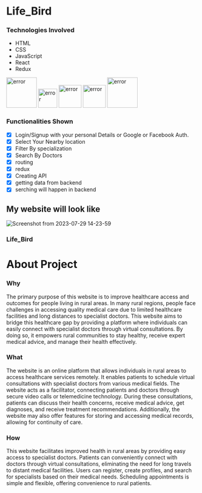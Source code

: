 <h1>Life_Bird</h1>

### Technologies Involved

- HTML
- CSS
- JavaScript
- React
- Redux

<div>
  <img style="width:80px"src="https://cdn3d.iconscout.com/3d/free/thumb/free-html-5728485-4781249.png?f=webp" alt="error"/>
  <img style="width:50px"src="https://upload.wikimedia.org/wikipedia/commons/thumb/d/d5/CSS3_logo_and_wordmark.svg/1200px-CSS3_logo_and_wordmark.svg.png" alt="error"/>
  <img style="width:60px"src="https://www.freepnglogos.com/uploads/javascript-png/png-javascript-badge-picture-8.png" alt="error"/>
  <img style="width:60px"src="https://ionicframework.com/docs/icons/logo-react-icon.png" alt="error"/>
  <img style="width:80px"src="https://logodix.com/logo/1614302.png" alt="error"/>
</div>

### Functionalities Shown
- [x] Login/Signup with your personal Details or Google or Facebook Auth.
- [x] Select Your Nearby location
- [x] Filter By specialization
- [x] Search By Doctors
- [x] routing
- [x] redux
- [x] Creating API
- [x] getting data from backend
- [x] serching will happen in backend

<h2>My website will look like</h2>

![Screenshot from 2023-07-29 14-23-59](https://github.com/shireesha93470/LifeBird/assets/112804232/a2ff4688-5dd5-4e81-8478-1369b4b8c6be)

### Life_Bird
<h1>About Project</h1>
<h3>Why</h3>
<p> The primary purpose of this website is to improve healthcare access and outcomes for people living in rural areas. In many rural regions, people face challenges in accessing quality medical care due to limited healthcare facilities and long distances to specialist doctors. This website aims to bridge this healthcare gap by providing a platform where individuals can easily connect with specialist doctors through virtual consultations. By doing so, it empowers rural communities to stay healthy, receive expert medical advice, and manage their health effectively.
</p>
<h3>What</h3>
<p>The website is an online platform that allows individuals in rural areas to access healthcare services remotely. It enables patients to schedule virtual consultations with specialist doctors from various medical fields. The website acts as a facilitator, connecting patients and doctors through secure video calls or telemedicine technology. During these consultations, patients can discuss their health concerns, receive medical advice, get diagnoses, and receive treatment recommendations. Additionally, the website may also offer features for storing and accessing medical records, allowing for continuity of care.</p>
<h3>How</h3>
<p>This website facilitates improved health in rural areas by providing easy access to specialist doctors. Patients can conveniently connect with doctors through virtual consultations, eliminating the need for long travels to distant medical facilities. Users can register, create profiles, and search for specialists based on their medical needs. Scheduling appointments is simple and flexible, offering convenience to rural patients.</p>


